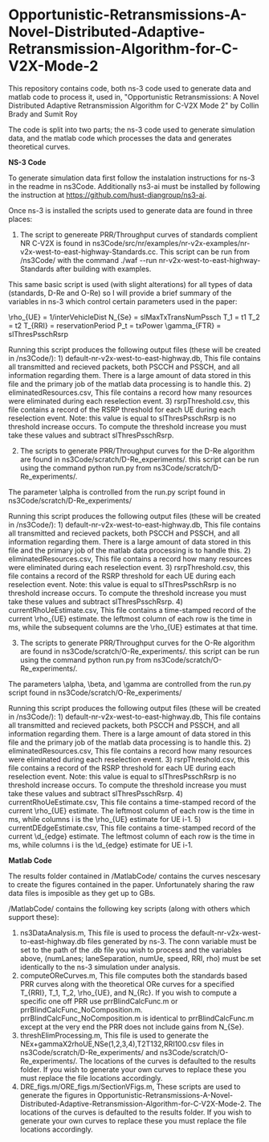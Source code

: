 # Opportunistic-Retransmissions-A-Novel-Distributed-Adaptive-Retransmission-Algorithm-for-C-V2X-Mode-2
This repository contains code, both ns-3 code used to generate data and matlab code to process it, used in, "Opportunistic Retransmissions: A Novel Distributed Adaptive Retransmission Algorithm for C-V2X Mode 2" by Collin Brady and Sumit Roy


The code is split into two parts; the ns-3 code used to generate simulation data, and the matlab code which processes the data and generates theoretical curves.

**NS-3 Code**

To generate simulation data first follow the instalation instructions for ns-3 in the readme in ns3Code. Additionally ns3-ai must be installed by following the instruction at https://github.com/hust-diangroup/ns3-ai.

Once ns-3 is installed the scripts used to generate data are found in three places:

  1) The script to genereate PRR/Throughput curves of standards complient NR C-V2X is found in ns3Code/src/nr/examples/nr-v2x-examples/nr-v2x-west-to-east-highway-Standards.cc. This script can be run from /ns3Code/ with the command ./waf --run nr-v2x-west-to-east-highway-Standards after building with examples. 

This same basic script is used (with slight alterations) for all types of data (standards, D-Re and O-Re) so I will provide a brief summary of the variables in ns-3 which control certain parameters used in the paper:

\rho_{UE} = 1/interVehicleDist
N_{Se} = slMaxTxTransNumPssch
T_1 = t1
T_2 = t2
T_{RRI} = reservationPeriod
P_t = txPower
\gamma_{FTR} = slThresPsschRsrp

Running this script produces the following output files (these will be created in /ns3Code/): 
    1) default-nr-v2x-west-to-east-highway.db, This file contains all transmitted and recieved packets, both PSCCH and PSSCH, and all information regarding them. There is a large amount of data stored in this file and the primary job of the matlab data processing is to handle this.
    2) eliminatedResources.csv, This file contains a record how many resources were eliminated during each reselection event.
    3) rsrpThreshold.csv, this file contains a record of the RSRP threshold for each UE during each reselection event. Note: this value is equal to slThresPsschRsrp is no threshold increase occurs. To compute the threshold increase you must take these values and subtract slThresPsschRsrp.

  2) The scripts to generate PRR/Throughput curves for the D-Re algorithm are found in ns3Code/scratch/D-Re_experiments/. this script can be run using the command python run.py from ns3Code/scratch/D-Re_experiments/.

The parameter \alpha is controlled from the run.py script found in ns3Code/scratch/D-Re_experiments/

Running this script produces the following output files (these will be created in /ns3Code/): 
    1) default-nr-v2x-west-to-east-highway.db, This file contains all transmitted and recieved packets, both PSCCH and PSSCH, and all information regarding them. There is a large amount of data stored in this file and the primary job of the matlab data processing is to handle this.
    2) eliminatedResources.csv, This file contains a record how many resources were eliminated during each reselection event.
    3) rsrpThreshold.csv, this file contains a record of the RSRP threshold for each UE during each reselection event. Note: this value is equal to slThresPsschRsrp is no threshold increase occurs. To compute the threshold increase you must take these values and subtract slThresPsschRsrp.
    4) currentRhoUeEstimate.csv, This file contains a time-stamped record of the current \rho_{UE} estimate. the leftmost column of each row is the time in ms, while the subsequent columns are the \rho_{UE} estimates at that time.

  3) The scripts to generate PRR/Throughput curves for the O-Re algorithm are found in ns3Code/scratch/O-Re_experiments/. this script can be run using the command python run.py from ns3Code/scratch/O-Re_experiments/.

The parameters \alpha, \beta, and \gamma are controlled from the run.py script found in ns3Code/scratch/O-Re_experiments/

Running this script produces the following output files (these will be created in /ns3Code/): 
    1) default-nr-v2x-west-to-east-highway.db, This file contains all transmitted and recieved packets, both PSCCH and PSSCH, and all information regarding them. There is a large amount of data stored in this file and the primary job of the matlab data processing is to handle this.
    2) eliminatedResources.csv, This file contains a record how many resources were eliminated during each reselection event.
    3) rsrpThreshold.csv, this file contains a record of the RSRP threshold for each UE during each reselection event. Note: this value is equal to slThresPsschRsrp is no threshold increase occurs. To compute the threshold increase you must take these values and subtract slThresPsschRsrp.
    4) currentRhoUeEstimate.csv, This file contains a time-stamped record of the current \rho_{UE} estimate. The leftmost column of each row is the time in ms, while columns i is the \rho_{UE} estimate for UE i-1.
    5) currentDEdgeEstimate.csv, This file contains a time-stamped record of the current \d_{edge} estimate. The leftmost column of each row is the time in ms, while columns i is the \d_{edge} estimate for UE i-1.


**Matlab Code**

The results folder contained in /MatlabCode/ contains the curves nescesary to create the figures contained in the paper. Unfortunately sharing the raw data files is imposible as they get up to GBs.

/MatlabCode/ contains the following key scripts (along with others which support these):

  1) ns3DataAnalysis.m, This file is used to process the default-nr-v2x-west-to-east-highway.db files generated by ns-3. The conn variable must be set to the path of the .db file you wish to process and the variables above, (numLanes; laneSeparation, numUe, speed, RRI, rho) must be set identically to the ns-3 simulation under analysis. 
  2) computeOReCurves.m, This file computes both the standards based PRR curves along with the theoretical ORe curves for a specified T_{RRI}, T_1, T_2, \rho_{UE}, and N_{Rc}. If you wish to compute a specific one off PRR use prrBlindCalcFunc.m or prrBlindCalcFunc_NoComposition.m. prrBlindCalcFunc_NoComposition.m is identical to prrBlindCalcFunc.m except at the very end the PRR does not include gains from N_{Se}.
  3) threshElimProcessing.m, This file is used to generate the NEx+gammaX2rhoUE,NSe(1,2,3,4),T2T132,RRI100.csv files in ns3Code/scratch/D-Re_experiments/ and ns3Code/scratch/O-Re_experiments/. The locations of the curves is defaulted to the results folder. If you wish to generate your own curves to replace these you must replace the file locations accordingly.
  4) DRE_figs.m/ORE_figs.m/SectionVFigs.m, These scripts are used to generate the figures in Opportunistic-Retransmissions-A-Novel-Distributed-Adaptive-Retransmission-Algorithm-for-C-V2X-Mode-2. The locations of the curves is defaulted to the results folder. If you wish to generate your own curves to replace these you must replace the file locations accordingly.









